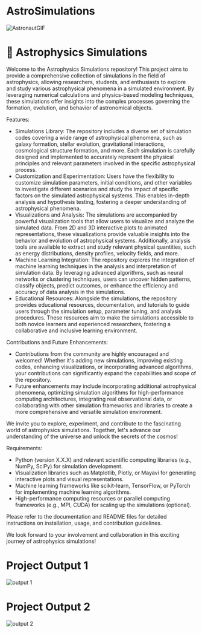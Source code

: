 # AstroSimulations
![AstronautGIF](https://github.com/ThecoderPinar/AstroSimulations/assets/107423523/d586f360-ea04-4022-ab17-42ff045e2bb2)




# 🚀 Astrophysics Simulations

Welcome to the Astrophysics Simulations repository! This project aims to provide a comprehensive collection of simulations in the field of astrophysics, allowing researchers, students, and enthusiasts to explore and study various astrophysical phenomena in a simulated environment. By leveraging numerical calculations and physics-based modeling techniques, these simulations offer insights into the complex processes governing the formation, evolution, and behavior of astronomical objects.

Features:
- Simulations Library: The repository includes a diverse set of simulation codes covering a wide range of astrophysical phenomena, such as galaxy formation, stellar evolution, gravitational interactions, cosmological structure formation, and more. Each simulation is carefully designed and implemented to accurately represent the physical principles and relevant parameters involved in the specific astrophysical process.
- Customization and Experimentation: Users have the flexibility to customize simulation parameters, initial conditions, and other variables to investigate different scenarios and study the impact of specific factors on the simulated astrophysical systems. This enables in-depth analysis and hypothesis testing, fostering a deeper understanding of astrophysical phenomena.
- Visualizations and Analysis: The simulations are accompanied by powerful visualization tools that allow users to visualize and analyze the simulated data. From 2D and 3D interactive plots to animated representations, these visualizations provide valuable insights into the behavior and evolution of astrophysical systems. Additionally, analysis tools are available to extract and study relevant physical quantities, such as energy distributions, density profiles, velocity fields, and more.
- Machine Learning Integration: The repository explores the integration of machine learning techniques in the analysis and interpretation of simulation data. By leveraging advanced algorithms, such as neural networks or clustering techniques, users can uncover hidden patterns, classify objects, predict outcomes, or enhance the efficiency and accuracy of data analysis in the simulations.
- Educational Resources: Alongside the simulations, the repository provides educational resources, documentation, and tutorials to guide users through the simulation setup, parameter tuning, and analysis procedures. These resources aim to make the simulations accessible to both novice learners and experienced researchers, fostering a collaborative and inclusive learning environment.

Contributions and Future Enhancements:
- Contributions from the community are highly encouraged and welcomed! Whether it's adding new simulations, improving existing codes, enhancing visualizations, or incorporating advanced algorithms, your contributions can significantly expand the capabilities and scope of the repository.
- Future enhancements may include incorporating additional astrophysical phenomena, optimizing simulation algorithms for high-performance computing architectures, integrating real observational data, or collaborating with other simulation frameworks and libraries to create a more comprehensive and versatile simulation environment.

We invite you to explore, experiment, and contribute to the fascinating world of astrophysics simulations. Together, let's advance our understanding of the universe and unlock the secrets of the cosmos!

Requirements:
- Python (version X.X.X) and relevant scientific computing libraries (e.g., NumPy, SciPy) for simulation development.
- Visualization libraries such as Matplotlib, Plotly, or Mayavi for generating interactive plots and visual representations.
- Machine learning frameworks like scikit-learn, TensorFlow, or PyTorch for implementing machine learning algorithms.
- High-performance computing resources or parallel computing frameworks (e.g., MPI, CUDA) for scaling up the simulations (optional).

Please refer to the documentation and README files for detailed instructions on installation, usage, and contribution guidelines.

We look forward to your involvement and collaboration in this exciting journey of astrophysics simulations!

# Project Output 1
![output 1](https://github.com/ThecoderPinar/AstroSimulations/assets/107423523/278ac398-07ca-4ddd-8987-7e508e383172)

# Project Output 2
![output 2](https://github.com/ThecoderPinar/AstroSimulations/assets/107423523/da27a9ce-09e3-4a84-bb9c-80d4bed0d47c)



